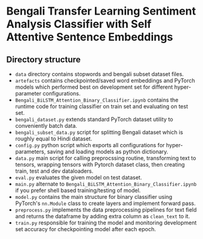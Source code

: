 # Bengali Transfer Learning Sentiment Analysis Classifier with Self Attentive Sentence Embeddings

## Directory structure

* `data` directory contains stopwords and bengali subset dataset files.
* `artefacts` contains checkpointed/saved word embeddings and PyTorch models which performed best on development set for different hyper-parameter configurations.
* `Bengali_BiLSTM_Attention_Binary_Classifier.ipynb` contains the runtime code for training classifier on train set and evaluating on test set.
* `bengali_dataset.py` extends standard PyTorch dataset utility to conveniently batch data.
* `bengali_subset_data.py` script for splitting Bengali dataset which is roughly equal to Hindi dataset.
* `config.py` python script which exports all configurations for hyper-parameters, saving and loading models as python dictionary.
* `data.py` main script for calling preprocssing routine, transforming text to tensors, wrapping tensors with Pytorch dataset class, then creating train, test and dev dataloaders.
* `eval.py` evaluates the given model on test dataset.
* `main.py` alternate to `Bengali_BiLSTM_Attention_Binary_Classifier.ipynb` if you prefer shell based training/testing of model.
* `model.py` contains the main structure for binary classifier using PyTorch's `nn.Module` class to create layers and implement forward pass.
* `preprocess.py` implements the data preprocessing pipelines for text field and returns the dataframe by adding extra column as `clean_text` to it.
* `train.py` responsible for training the model and monitoring development set accuracy for checkpointing model after each epoch.

